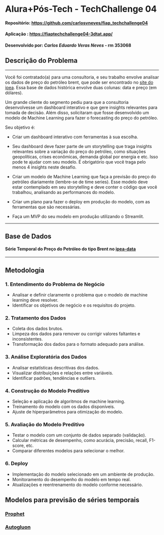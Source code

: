 # Alura+Pós-Tech - TechChallenge 04 #

#### __Repositório__: https://github.com/carlosvneves/fiap_techchallenge04 

#### __Aplicação__ : https://fiaptechchallenge04-3dtat.app/


#### Desenvolvido por: *Carlos Eduardo Veras Neves* - rm 353068


## Descrição do Problema

---
<div><p>
          Você foi contratado(a) para uma consultoria, e seu trabalho envolve analisar os dados de preço do petróleo brent, que pode ser encontrado no <a href="http://www.ipeadata.gov.br/ExibeSerie.aspx?module=m&amp;serid=1650971490&amp;oper=view" target="_blank">site do ipea</a>. Essa base de dados histórica envolve duas colunas: data e preço (em dólares). 
        </p>
        <p>
          Um grande cliente do segmento pediu para que a consultoria desenvolvesse um dashboard interativo e que gere insights relevantes para tomada de decisão. Além disso, solicitaram que fosse desenvolvido um modelo de Machine Learning para fazer o forecasting do preço do petróleo.
        </p>
        <p>
          <span>Seu objetivo é</span>:
        </p></div>
<div><ul>
          <li>
            <p>
              Criar um dashboard interativo com ferramentas à sua escolha.
            </p>
          </li>
          <li>
            <p>
              Seu dashboard deve fazer parte de um storytelling que traga insights relevantes sobre a variação do preço do petróleo, como situações geopolíticas, crises econômicas, demanda global por energia e etc. Isso pode te ajudar com seu modelo. É obrigatório que você traga pelo menos 4 insights neste desafio.
            </p>
          </li>
          <li>
            <p>
              Criar um modelo de Machine Learning que faça a previsão do preço do petróleo diariamente (lembre-se de time series). Esse modelo deve estar contemplado em seu storytelling e deve conter o código que você trabalhou, analisando as performances do modelo.
            </p>
          </li>
          <li>
            <p>
              Criar um plano para fazer o deploy em produção do modelo, com as ferramentas que são necessárias.
            </p>
          </li>
          <li>
            <p>
              Faça um MVP do seu modelo em produção utilizando o Streamlit.
            </p>
          </li>
        
</ul></div>

---

## Base de Dados

#### Série Temporal do Preço do Petróleo do tipo Brent no [ipea-data](http://www.ipeadata.gov.br/ExibeSerie.aspx?module=m&serid=1650971490&oper=view)

---
## Metodologia

### 1. Entendimento do Problema de Negócio
- Analisar e definir claramente o problema que o modelo de machine learning deve resolver.
- Identificar os objetivos de negócio e os requisitos do projeto.

### 2. Tratamento dos Dados
- Coleta dos dados brutos.
- Limpeza dos dados para remover ou corrigir valores faltantes e inconsistentes.
- Transformação dos dados para o formato adequado para análise.

### 3. Análise Exploratória dos Dados
- Analisar estatísticas descritivas dos dados.
- Visualizar distribuições e relações entre variáveis.
- Identificar padrões, tendências e outliers.

### 4. Construção do Modelo Preditivo
- Seleção e aplicação de algoritmos de machine learning.
- Treinamento do modelo com os dados disponíveis.
- Ajuste de hiperparâmetros para otimização do modelo.

### 5. Avaliação do Modelo Preditivo
- Testar o modelo com um conjunto de dados separado (validação).
- Calcular métricas de desempenho, como acurácia, precisão, recall, F1-score, etc.
- Comparar diferentes modelos para selecionar o melhor.

### 6. Deploy
- Implementação do modelo selecionado em um ambiente de produção.
- Monitoramento do desempenho do modelo em tempo real.
- Atualizações e reentrenamento do modelo conforme necessário.


## Modelos para previsão de séries temporais

### [Prophet](https://facebook.github.io/prophet/) 
  
### [Autogluon](https://auto.gluon.ai/stable/index.html)